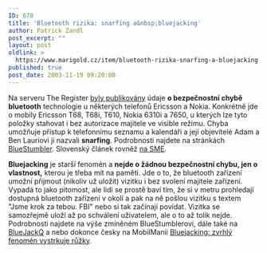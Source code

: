 ```yaml
---
ID: 678
title: 'Bluetooth rizika: snarfing a&nbsp;bluejacking'
author: Patrick Zandl
post_excerpt: ""
layout: post
oldlink: >
  https://www.marigold.cz/item/bluetooth-rizika-snarfing-a-bluejacking
published: true
post_date: 2003-11-19 09:20:00
---
```

<p>
Na serveru The Register <A href="http://www.theregister.co.uk/content/55/34007.html" target=_blank>byly publikovány</A> údaje <STRONG>o bezpečnostní chybě bluetooth</STRONG> technologie u některých telefonů Ericsson a Nokia. Konkrétně jde o mobily Ericsson T68, T68i, T610, Nokia 6310i a 7650, u kterých lze tyto položky stahovat i bez autorizace majitele ve visible režimu. Chyba umožňuje přístup k telefonnímu seznamu a kalendáři a její objevitelé Adam a Ben Lauriovi ji nazvali <STRONG>snarfing</STRONG>. Podrobnosti najdete na stránkách <A href="http://www.bluestumbler.org/" target=_blank>BlueStumbler</A>. Slovenský článek rovněž <A href="http://www.sme.sk/clanok.asp?cl=1172176" target=_blank>na SME</A>. </p>

<p>
<STRONG>Bluejacking</STRONG> je starší fenomén a <STRONG>nejde o žádnou bezpečnostní chybu, jen o vlastnost,</STRONG> kterou je třeba mít na paměti. Jde o to, že bluetooth zařízení umožní přijmout (nikoliv už uložit) vizitku i bez svolení majitele zařízení. Vypadá to jako pitomost, ale lidi se prostě baví tím, že si v metru prohledají dostupná bluetooth zařízení v okolí a pak na ně pošlou vizitku s textem "Jsme krok za tebou. FBI" nebo si tak začínají povídat. Vizitka se samozřejmě uloží až po schválení uživatelem, ale o to až tolik nejde. Podrobnosti najdete na výše zmíněném BlueStumblerovi, dále také na <A href="http://www.bluejackq.com/" target=_blank>BlueJackQ</A> a nebo dokonce česky na MobilManii <A href="http://www.mobilmania.cz/Zpravy/Ar.asp?ARI=105134&amp;CAI=2123&amp;EXPS=%22BLUEJACK%2A%22">Bluejacking: zvrhlý fenomén vystrkuje růžky</A>.</p>

